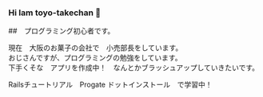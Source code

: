 ### Hi Iam toyo-takechan 👋
##　プログラミング初心者です。

現在　大阪のお菓子の会社で　小売部長をしています。<br>
おじさんですが、プログラミングの勉強をしています。<br>
下手くそな　アプリを作成中！　なんとかブラッシュアップしていきたいです。<br>

Railsチュートリアル　Progate ドットインストール　で学習中！<br>


<!--
**toyo-takechan/toyo-takechan** is a ✨ _special_ ✨ repository because its `README.md` (this file) appears on your GitHub profile.

Here are some ideas to get you started:

- 🔭 I’m currently working on ...
- 🌱 I’m currently learning ...
- 👯 I’m looking to collaborate on ...
- 🤔 I’m looking for help with ...
- 💬 Ask me about ...
- 📫 How to reach me: ...
- 😄 Pronouns: ...
- ⚡ Fun fact: ...
-->
